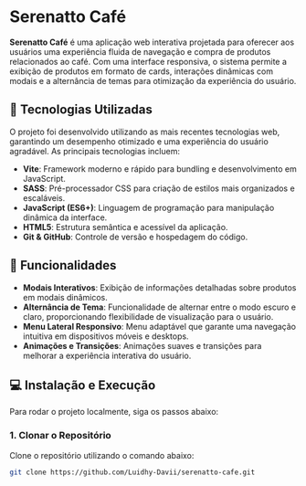 # Serenatto Café

**Serenatto Café** é uma aplicação web interativa projetada para oferecer aos usuários uma experiência fluida de navegação e compra de produtos relacionados ao café. Com uma interface responsiva, o sistema permite a exibição de produtos em formato de cards, interações dinâmicas com modais e a alternância de temas para otimização da experiência do usuário.

## 🚀 Tecnologias Utilizadas

O projeto foi desenvolvido utilizando as mais recentes tecnologias web, garantindo um desempenho otimizado e uma experiência do usuário agradável. As principais tecnologias incluem:

- **Vite**: Framework moderno e rápido para bundling e desenvolvimento em JavaScript.
- **SASS**: Pré-processador CSS para criação de estilos mais organizados e escaláveis.
- **JavaScript (ES6+)**: Linguagem de programação para manipulação dinâmica da interface.
- **HTML5**: Estrutura semântica e acessível da aplicação.
- **Git & GitHub**: Controle de versão e hospedagem do código.

## 🔑 Funcionalidades

- **Modais Interativos**: Exibição de informações detalhadas sobre produtos em modais dinâmicos.
- **Alternância de Tema**: Funcionalidade de alternar entre o modo escuro e claro, proporcionando flexibilidade de visualização para o usuário.
- **Menu Lateral Responsivo**: Menu adaptável que garante uma navegação intuitiva em dispositivos móveis e desktops.
- **Animações e Transições**: Animações suaves e transições para melhorar a experiência interativa do usuário.

## 💻 Instalação e Execução

Para rodar o projeto localmente, siga os passos abaixo:

### 1. Clonar o Repositório

Clone o repositório utilizando o comando abaixo:

```bash
git clone https://github.com/Luidhy-Davii/serenatto-cafe.git
